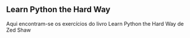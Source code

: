 ## Learn Python the Hard Way

Aqui encontram-se os exercícios do livro Learn Python the Hard Way de Zed Shaw
